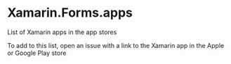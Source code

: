 # Xamarin.Forms.apps

List of Xamarin apps in the app stores

To add to this list, open an issue with a link to the Xamarin app in the Apple or Google Play store
